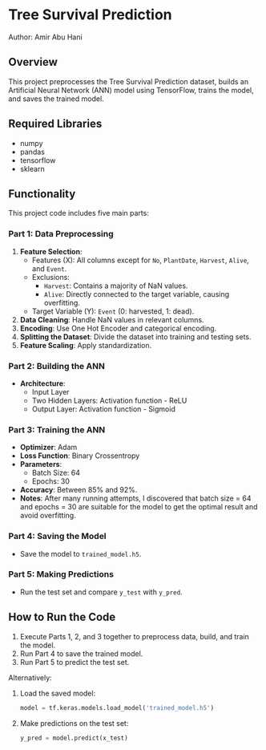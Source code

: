 # Tree Survival Prediction

Author: Amir Abu Hani  


## Overview
This project preprocesses the Tree Survival Prediction dataset, builds an Artificial Neural Network (ANN) model using TensorFlow, trains the model, and saves the trained model.

## Required Libraries
- numpy
- pandas
- tensorflow
- sklearn

## Functionality
This project code includes five main parts:

### Part 1: Data Preprocessing
1. **Feature Selection**: 
    - Features (X): All columns except for `No`, `PlantDate`, `Harvest`, `Alive`, and `Event`.
    - Exclusions:
        - `Harvest`: Contains a majority of NaN values.
        - `Alive`: Directly connected to the target variable, causing overfitting.
    - Target Variable (Y): `Event` (0: harvested, 1: dead).
2. **Data Cleaning**: Handle NaN values in relevant columns.
3. **Encoding**: Use One Hot Encoder and categorical encoding.
4. **Splitting the Dataset**: Divide the dataset into training and testing sets.
5. **Feature Scaling**: Apply standardization.

### Part 2: Building the ANN
- **Architecture**:
    - Input Layer
    - Two Hidden Layers: Activation function - ReLU
    - Output Layer: Activation function - Sigmoid

### Part 3: Training the ANN
- **Optimizer**: Adam
- **Loss Function**: Binary Crossentropy
- **Parameters**: 
    - Batch Size: 64
    - Epochs: 30
- **Accuracy**: Between 85% and 92%.
- **Notes**: After many running attempts, I discovered that batch size = 64 and epochs = 30 are suitable for the model to get the optimal result and avoid overfitting.

### Part 4: Saving the Model
- Save the model to `trained_model.h5`.

### Part 5: Making Predictions
- Run the test set and compare `y_test` with `y_pred`.

## How to Run the Code
1. Execute Parts 1, 2, and 3 together to preprocess data, build, and train the model.
2. Run Part 4 to save the trained model.
3. Run Part 5 to predict the test set.

Alternatively:
1. Load the saved model: 
    ```python
    model = tf.keras.models.load_model('trained_model.h5')
    ```
2. Make predictions on the test set:
    ```python
    y_pred = model.predict(x_test)
    ```
